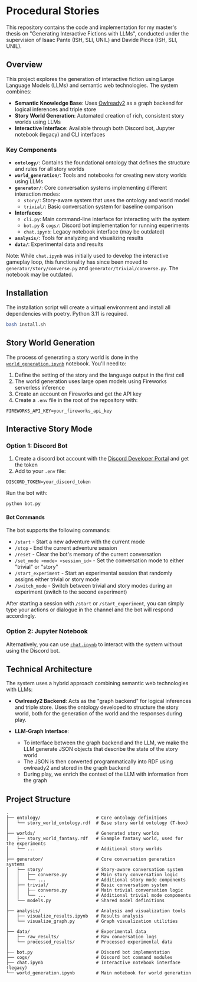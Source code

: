 # Procedural Stories

This repository contains the code and implementation for my master's thesis on "Generating Interactive Fictions with LLMs", conducted under the supervision of Isaac Pante (ISH, SLI, UNIL) and Davide Picca (ISH, SLI, UNIL).

## Overview

This project explores the generation of interactive fiction using Large Language Models (LLMs) and semantic web technologies. The system combines:

- **Semantic Knowledge Base**: Uses [Owlready2](https://owlready2.readthedocs.io/) as a graph backend for logical inferences and triple store
- **Story World Generation**: Automated creation of rich, consistent story worlds using LLMs
- **Interactive Interface**: Available through both Discord bot, Jupyter notebook (legacy) and CLI interfaces


### Key Components

- **`ontology/`**: Contains the foundational ontology that defines the structure and rules for all story worlds
- **`world_generation/`**: Tools and notebooks for creating new story worlds using LLMs
- **`generator/`**: Core conversation systems implementing different interaction modes:
  - `story/`: Story-aware system that uses the ontology and world model
  - `trivial/`: Basic conversation system for baseline comparison
- **Interfaces**:
  - `cli.py`: Main command-line interface for interacting with the system
  - `bot.py` & `cogs/`: Discord bot implementation for running experiments
  - `chat.ipynb`: Legacy notebook interface (may be outdated)
- **`analysis/`**: Tools for analyzing and visualizing results
- **`data/`**: Experimental data and results

Note: While `chat.ipynb` was initially used to develop the interactive gameplay loop, this functionality has since been moved to `generator/story/converse.py` and `generator/trivial/converse.py`. The notebook may be outdated.


## Installation

The installation script will create a virtual environment and install all dependencies with poetry. Python 3.11 is required.

```bash
bash install.sh
```

## Story World Generation

The process of generating a story world is done in the [`world_generation.ipynb`](world_generation.ipynb) notebook. You'll need to:

1. Define the setting of the story and the language output in the first cell
2. The world generation uses large open models using Fireworks serverless inference
3. Create an account on Fireworks and get the API key
4. Create a `.env` file in the root of the repository with:

```
FIREWORKS_API_KEY=your_fireworks_api_key
```

## Interactive Story Mode

### Option 1: Discord Bot

1. Create a discord bot account with the [Discord Developer Portal](https://discord.com/developers/applications) and get the token
2. Add to your `.env` file:
```
DISCORD_TOKEN=your_discord_token
```

Run the bot with:
```bash
python bot.py
```

#### Bot Commands

The bot supports the following commands:

- `/start` - Start a new adventure with the current mode
- `/stop` - End the current adventure session
- `/reset` - Clear the bot's memory of the current conversation
- `/set_mode <mode> <session_id>` - Set the conversation mode to either "trivial" or "story"
- `/start_experiment` - Start an experimental session that randomly assigns either trivial or story mode
- `/switch_mode` - Switch between trivial and story modes during an experiment (switch to the second experiment)

After starting a session with `/start` or `/start_experiment`, you can simply type your actions or dialogue in the channel and the bot will respond accordingly.

### Option 2: Jupyter Notebook
Alternatively, you can use [`chat.ipynb`](chat.ipynb) to interact with the system without using the Discord bot.

## Technical Architecture

The system uses a hybrid approach combining semantic web technologies with LLMs:

- **Owlready2 Backend**: Acts as the "graph backend" for logical inferences and triple store. Uses the ontology developed to structure the story world, both for the generation of the world and the responses during play.

- **LLM-Graph Interface**: 
  - To interface between the graph backend and the LLM, we make the LLM generate JSON objects that describe the state of the story world
  - The JSON is then converted programmatically into RDF using owlready2 and stored in the graph backend
  - During play, we enrich the context of the LLM with information from the graph

## Project Structure

```
.
├── ontology/                     # Core ontology definitions
│   └── story_world_ontology.rdf  # Base story world ontology (T-box)
│
├── worlds/                       # Generated story worlds
│   ├── story_world_fantasy.rdf   # Example fantasy world, used for the experiments
│   └── ...                       # Additional story worlds
│
├── generator/                    # Core conversation generation systems
│   ├── story/                    # Story-aware conversation system
│   │   ├── converse.py           # Main story conversation logic
│   │   └── ...                   # Additional story mode components
│   ├── trivial/                  # Basic conversation system
│   │   ├── converse.py           # Main trivial conversation logic
│   │   └── ...                   # Additional trivial mode components
│   └── models.py                 # Shared model definitions
│
├── analysis/                     # Analysis and visualization tools
│   ├── visualize_results.ipynb   # Results analysis
│   └── visualize_graph.py        # Graph visualization utilities
│
├── data/                         # Experimental data
│   ├── raw_results/              # Raw conversation logs
│   └── processed_results/        # Processed experimental data
│
├── bot.py                        # Discord bot implementation
├── cogs/                         # Discord bot command modules
├── chat.ipynb                    # Interactive notebook interface (legacy)
└── world_generation.ipynb        # Main notebook for world generation
```

